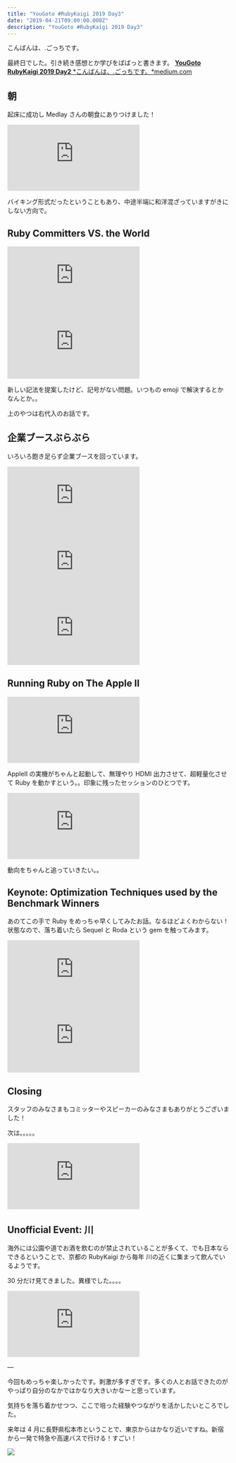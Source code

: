 ```yaml
---
title: "YouGoto #RubyKaigi 2019 Day3"
date: "2019-04-21T09:00:00.000Z"
description: "YouGoto #RubyKaigi 2019 Day3"
---
```


こんばんは、.ごっちです。

最終日でした。引き続き感想とか学びをばばっと書きます。
[**YouGoto RubyKaigi 2019 Day2**
*こんばんは、.ごっちです。*medium.com](https://medium.com/@gggooottto/yougoto-rubykaigi-2019-day2-fd0679cd784d)

## 朝

起床に成功し Medlay さんの朝食にありつけました！

<iframe src="https://medium.com/media/6f7a0db669b40c91df9ee7d0bd9180d5" frameborder=0></iframe>

バイキング形式だったということもあり、中途半端に和洋混ざっていますがきにしない方向で。

## Ruby Committers VS. the World

<iframe src="https://medium.com/media/d50541a7b6acb9f9d50041519d7302ec" frameborder=0></iframe>

<iframe src="https://medium.com/media/6a61906d543e6379af717349fa61ea42" frameborder=0></iframe>

新しい記法を提案したけど、記号がない問題。いつもの emoji で解決するとかなんとか。。

上のやつは右代入のお話です。

## 企業ブースぶらぶら

いろいろ飽き足らず企業ブースを回っています。

<iframe src="https://medium.com/media/aa0b899a415f54b402c6aea9e83981b7" frameborder=0></iframe>

<iframe src="https://medium.com/media/3fb7c56d0c67c287cbe49a68b43f2531" frameborder=0></iframe>

<iframe src="https://medium.com/media/7ad4452de197b913caa964109f92ff4f" frameborder=0></iframe>

## Running Ruby on The Apple Ⅱ

<iframe src="https://medium.com/media/0dc2c5453517fe9482ee4385b5ee0acc" frameborder=0></iframe>

AppleⅡ の実機がちゃんと起動して、無理やり HDMI 出力させて、超軽量化させて Ruby を動かすという。。印象に残ったセッションのひとつです。

<iframe src="https://medium.com/media/e5607780aff68ab5d145f63fcbbc7d8d" frameborder=0></iframe>

動向をちゃんと追っていきたい。。

## Keynote: Optimization Techniques used by the Benchmark Winners

あのてこの手で Ruby をめっちゃ早くしてみたお話。なるほどよくわからない！状態なので、落ち着いたら Sequel と Roda という gem を触ってみます。

<iframe src="https://medium.com/media/7538d70a8cdf22f1a4b926736013c246" frameborder=0></iframe>

<iframe src="https://medium.com/media/cf7d3dc47045fd720b3e09f0998c4b8e" frameborder=0></iframe>

## Closing

スタッフのみなさまもコミッターやスピーカーのみなさまもありがとうございました！

次は。。。。。

<iframe src="https://medium.com/media/de6df58bf7d93ffae5b5140c8d368e2c" frameborder=0></iframe>

## Unofficial Event: 川

海外には公園や道でお酒を飲むのが禁止されていることが多くて、でも日本ならできるということで、京都の RubyKaigi から毎年 川の近くに集まって飲んでいるようです。

30 分だけ見てきました。異様でした。。。。

<iframe src="https://medium.com/media/e089751340f1dd59d208bb9c3dd2627d" frameborder=0></iframe>

—

今回もめっちゃ楽しかったです。刺激が多すぎです。多くの人とお話できたのがやっぱり自分のなかではかなり大きいかなーと思っています。

気持ちを落ち着かせつつ、ここで培った経験やつながりを活かしたいところでした。

来年は 4 月に長野県松本市ということで、東京からはかなり近いですね。新宿から一発で特急や高速バスで行ける！すごい！

![](https://cdn-images-1.medium.com/max/3226/1*QtdYWynrHzH_PwSnr9OxLw.jpeg)
